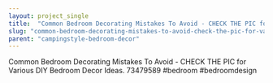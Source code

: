 ```yaml
---
layout: project_single
title:  "Common Bedroom Decorating Mistakes To Avoid - CHECK THE PIC for Various DIY Bedroom Decor Ideas. 73479589 #bedroom #bedroomdesign"
slug: "common-bedroom-decorating-mistakes-to-avoid-check-the-pic-for-various-diy-bedroom-decor"
parent: "campingstyle-bedroom-decor"
---
```

Common Bedroom Decorating Mistakes To Avoid - CHECK THE PIC for Various DIY Bedroom Decor Ideas. 73479589 #bedroom #bedroomdesign